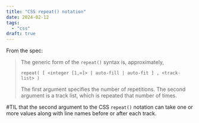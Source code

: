 ```yaml
---
title: "CSS repeat() notation"
date: 2024-02-12
tags:
  - "css"
draft: true
---
```


From the spec:

> The generic form of the `repeat()` syntax is, approximately,
>
> `repeat( [ <integer [1,∞]> | auto-fill | auto-fit ] , <track-list> )`
>
> The first argument specifies the number of repetitions. The second argument is a track list, which is repeated that number of times.

#TIL that the second argument to the CSS `repeat()` notation can take one or more values along with line names before or after each track.
